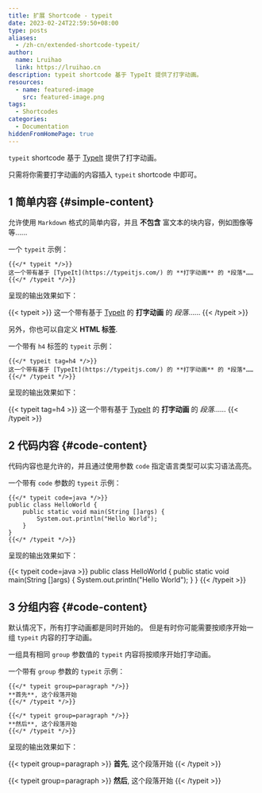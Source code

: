 ```yaml
---
title: 扩展 Shortcode - typeit
date: 2023-02-24T22:59:50+08:00
type: posts
aliases:
  - /zh-cn/extended-shortcode-typeit/
author:
  name: Lruihao
  link: https://lruihao.cn
description: typeit shortcode 基于 TypeIt 提供了打字动画。
resources:
  - name: featured-image
    src: featured-image.png
tags:
  - Shortcodes
categories:
  - Documentation
hiddenFromHomePage: true
---
```


`typeit` shortcode 基于 [TypeIt](https://typeitjs.com/) 提供了打字动画。

<!--more-->

只需将你需要打字动画的内容插入 `typeit` shortcode 中即可。

## 1 简单内容 {#simple-content}

允许使用 `Markdown` 格式的简单内容，并且 **不包含** 富文本的块内容，例如图像等等……

一个 `typeit` 示例：

```go-html-template
{{</* typeit */>}}
这一个带有基于 [TypeIt](https://typeitjs.com/) 的 **打字动画** 的 *段落*……
{{</* /typeit */>}}
```

呈现的输出效果如下：

{{< typeit >}}
这一个带有基于 [TypeIt](https://typeitjs.com/) 的 **打字动画** 的 *段落*……
{{< /typeit >}}

另外，你也可以自定义 **HTML 标签**.

一个带有 `h4` 标签的 `typeit` 示例：

```go-html-template
{{</* typeit tag=h4 */>}}
这一个带有基于 [TypeIt](https://typeitjs.com/) 的 **打字动画** 的 *段落*……
{{</* /typeit */>}}
```

呈现的输出效果如下：

{{< typeit tag=h4 >}}
这一个带有基于 [TypeIt](https://typeitjs.com/) 的 **打字动画** 的 *段落*……
{{< /typeit >}}

## 2 代码内容 {#code-content}

代码内容也是允许的，并且通过使用参数 `code` 指定语言类型可以实习语法高亮。

一个带有 `code` 参数的 `typeit` 示例：

```go-html-template
{{</* typeit code=java */>}}
public class HelloWorld {
    public static void main(String []args) {
        System.out.println("Hello World");
    }
}
{{</* /typeit */>}}
```

呈现的输出效果如下：

{{< typeit code=java >}}
public class HelloWorld {
    public static void main(String []args) {
        System.out.println("Hello World");
    }
}
{{< /typeit >}}

## 3 分组内容 {#code-content}

默认情况下，所有打字动画都是同时开始的。
但是有时你可能需要按顺序开始一组 `typeit` 内容的打字动画。

一组具有相同 `group` 参数值的 `typeit` 内容将按顺序开始打字动画。

一个带有 `group` 参数的 `typeit` 示例：

```go-html-template
{{</* typeit group=paragraph */>}}
**首先**, 这个段落开始
{{</* /typeit */>}}

{{</* typeit group=paragraph */>}}
**然后**, 这个段落开始
{{</* /typeit */>}}
```

呈现的输出效果如下：

{{< typeit group=paragraph >}}
**首先**, 这个段落开始
{{< /typeit >}}

{{< typeit group=paragraph >}}
**然后**, 这个段落开始
{{< /typeit >}}